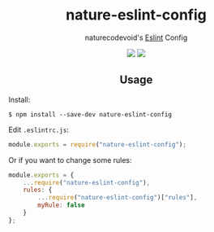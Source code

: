 <h1 align="center">nature-eslint-config</h1>

<p align="center">naturecodevoid's <a href="https://eslint.io/">Eslint</a> Config

<p align="center"><a href="https://github.com/naturecodevoid/nature-eslint-config/blob/master/LICENSE"><img src="https://img.shields.io/github/license/naturecodevoid/nature-eslint-config?style=flat-square"></a> <a href="https://www.npmjs.com/package/nature-eslint-config"><img src="https://img.shields.io/npm/v/nature-eslint-config?style=flat-square"></a></p>

<h2 align="center">Usage</h2>

Install:

```shell
$ npm install --save-dev nature-eslint-config
```

Edit `.eslintrc.js`:

```javascript
module.exports = require("nature-eslint-config");
```

Or if you want to change some rules:

```javascript
module.exports = {
    ...require("nature-eslint-config"),
    rules: {
        ...require("nature-eslint-config")["rules"],
        myRule: false
    }
};
```
